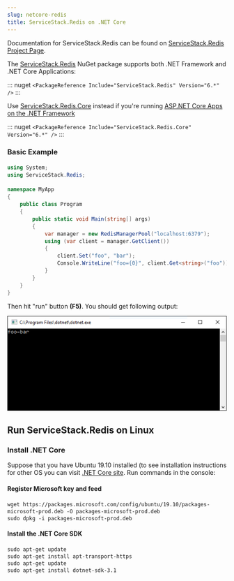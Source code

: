 ```yaml
---
slug: netcore-redis
title: ServiceStack.Redis on .NET Core
---
```


Documentation for ServiceStack.Redis can be found on [ServiceStack.Redis Project Page](https://github.com/ServiceStack/ServiceStack.Redis).

The [ServiceStack.Redis](https://www.nuget.org/packages/ServiceStack.Redis) NuGet package supports both .NET Framework and .NET Core Applications:

::: nuget
`<PackageReference Include="ServiceStack.Redis" Version="6.*" />`
:::

Use [ServiceStack.Redis.Core](https://www.nuget.org/packages/ServiceStack.Redis.Core) instead if you're running 
[ASP.NET Core Apps on the .NET Framework](/templates/corefx)

::: nuget
`<PackageReference Include="ServiceStack.Redis.Core" Version="6.*" />`
:::

### Basic Example

```csharp
using System;
using ServiceStack.Redis;

namespace MyApp
{
    public class Program
    {
        public static void Main(string[] args)
        {
            var manager = new RedisManagerPool("localhost:6379");
            using (var client = manager.GetClient())
            {
                client.Set("foo", "bar");
                Console.WriteLine("foo={0}", client.Get<string>("foo"));
            }
        }
    }
}
```

Then hit "run" button **(F5)**. You should get following output:

![Output](/img/pages/8-Output.png)

## Run ServiceStack.Redis on Linux

### Install .NET Core

Suppose that you have Ubuntu 19.10 installed (to see installation instructions for other OS you can 
visit [.NET Core site](https://www.microsoft.com/net/core). Run commands in the console:

#### Register Microsoft key and feed

```
wget https://packages.microsoft.com/config/ubuntu/19.10/packages-microsoft-prod.deb -O packages-microsoft-prod.deb
sudo dpkg -i packages-microsoft-prod.deb    
```

#### Install the .NET Core SDK

```
sudo apt-get update
sudo apt-get install apt-transport-https
sudo apt-get update
sudo apt-get install dotnet-sdk-3.1
```
